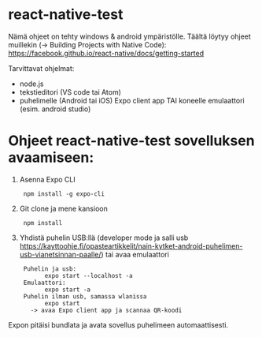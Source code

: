 # react-native-test

Nämä ohjeet on tehty windows & android ympäristölle. 
Täältä löytyy ohjeet muillekin (-> Building Projects with Native Code): https://facebook.github.io/react-native/docs/getting-started 

Tarvittavat ohjelmat: 
-	node.js 
-	tekstieditori (VS code tai Atom) 
-	puhelimelle (Android tai iOS) Expo client app TAI koneelle emulaattori (esim. android studio)


# Ohjeet react-native-test sovelluksen avaamiseen: 

1. Asenna Expo CLI
  
        npm install -g expo-cli

2. Git clone ja mene kansioon 

        npm install 
  
3. Yhdistä puhelin USB:llä (developer mode ja salli usb https://kayttoohje.fi/opasteartikkelit/nain-kytket-android-puhelimen-usb-vianetsinnan-paalle/) tai avaa emulaattori 

        Puhelin ja usb: 
              expo start --localhost -a
        Emulaattori: 
              expo start -a 
        Puhelin ilman usb, samassa wlanissa
              expo start
          -> avaa Expo client app ja scannaa QR-koodi
            
  Expon pitäisi bundlata ja avata sovellus puhelimeen automaattisesti.  

